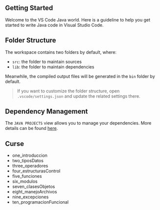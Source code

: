 ## Getting Started

Welcome to the VS Code Java world. Here is a guideline to help you get started to write Java code in Visual Studio Code.

## Folder Structure

The workspace contains two folders by default, where:

- `src`: the folder to maintain sources
- `lib`: the folder to maintain dependencies

Meanwhile, the compiled output files will be generated in the `bin` folder by default.

> If you want to customize the folder structure, open `.vscode/settings.json` and update the related settings there.

## Dependency Management

The `JAVA PROJECTS` view allows you to manage your dependencies. More details can be found [here](https://github.com/microsoft/vscode-java-dependency#manage-dependencies).

## Curse

* one_introduccion
* two_tiposDatos
* three_operadores
* four_estructurasControl
* five_funciones
* six_modulos
* seven_clasesObjetos
* eight_manejoArchivos
* nine_excepciones
* ten_programacionFuncional